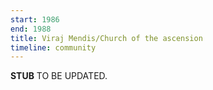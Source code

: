 ```yaml
---
start: 1986
end: 1988
title: Viraj Mendis/Church of the ascension
timeline: community
---
```


**STUB** TO BE UPDATED.
